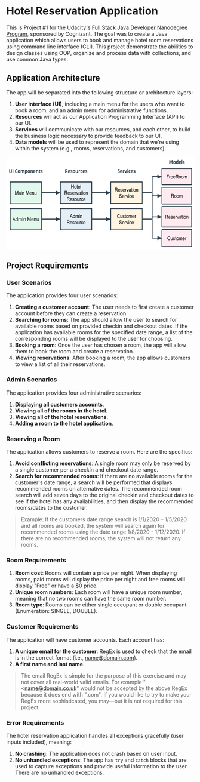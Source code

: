 # Hotel Reservation Application

This is Project #1 for the Udacity's [Full Stack Java Developer Nanodegree Program](https://www.udacity.com/course/java-programming-nanodegree--nd079), sponsored by Cognizant.
The goal was to create a Java application which allows users to book and manage hotel room reservations using command line interface (CLI).
This project demonstrate the abilities to design classes using OOP, organize and process data with collections, and use common Java types.

## Application Architecture
The app will be separated into the following structure or architecture layers:

1. <b> User interface (UI)</b>, including a main menu for the users who want to book a room, and an admin menu for administrative functions.
2. <b> Resources</b> will act as our Application Programming Interface (API) to our UI.
3. <b> Services</b> will communicate with our resources, and each other, to build the business logic necessary to provide feedback to our UI.
4. <b> Data models</b> will be used to represent the domain that we're using within the system (e.g., rooms, reservations, and customers).
<img src="/src/assets/hotelreservation01.png" width="600" height="247">

## Project Requirements

### User Scenarios
The application provides four user scenarios:

1. <b>Creating a customer account</b>: The user needs to first create a customer account before they can create a reservation.
2. <b>Searching for rooms</b>: The app should allow the user to search for available rooms based on provided checkin and checkout dates. If the application has available rooms for the specified date range, a list of the corresponding rooms will be displayed to the user for choosing.
3. <b>Booking a room</b>: Once the user has chosen a room, the app will allow them to book the room and create a reservation.
4. <b>Viewing reservations</b>: After booking a room, the app allows customers to view a list of all their reservations.

### Admin Scenarios
The application provides four administrative scenarios:

1. <b>Displaying all customers accounts</b>.
2. <b>Viewing all of the rooms in the hotel</b>.
3. <b>Viewing all of the hotel reservations</b>.
4. <b>Adding a room to the hotel application</b>.

### Reserving a Room
The application allows customers to reserve a room. Here are the specifics:

1. <b>Avoid conflicting reservations</b>: A single room may only be reserved by a single customer per a checkin and checkout date range.
2. <b>Search for recommended rooms</b>: If there are no available rooms for the customer's date range, a search will be performed that displays recommended rooms on alternative dates. The recommended room search will add seven days to the original checkin and checkout dates to see if the hotel has any availabilities, and then display the recommended rooms/dates to the customer.
> Example: If the customers date range search is 1/1/2020 – 1/5/2020 and all rooms are booked, the system will search again for recommended rooms using the date range 1/8/2020 - 1/12/2020. If there are no recommended rooms, the system will not return any rooms.

### Room Requirements
1. <b>Room cost</b>: Rooms will contain a price per night. When displaying rooms, paid rooms will display the price per night and free rooms will display "Free" or have a $0 price.
2. <b>Unique room numbers</b>: Each room will have a unique room number, meaning that no two rooms can have the same room number.
3. <b>Room type</b>: Rooms can be either single occupant or double occupant (Enumeration: SINGLE, DOUBLE).

### Customer Requirements
The application will have customer accounts. Each account has:

1. <b>A unique email for the customer</b>: RegEx is used to check that the email is in the correct format (i.e., name@domain.com).
2. <b>A first name and last name</b>. 
> The email RegEx is simple for the purpose of this exercise and may not cover all real-world valid emails. For example "<name@domain.co.uk" would not be accepted by the above RegEx because it does end with ".com". If you would like to try to make your RegEx more sophisticated, you may—but it is not required for this project.

### Error Requirements
The hotel reservation application handles all exceptions gracefully (user inputs included), meaning:

1. <b>No crashing</b>: The application does not crash based on user input.
2. <b>No unhandled exceptions</b>: The app has `try` and `catch` blocks that are used to capture exceptions and provide useful information to the user. There are no unhandled exceptions.